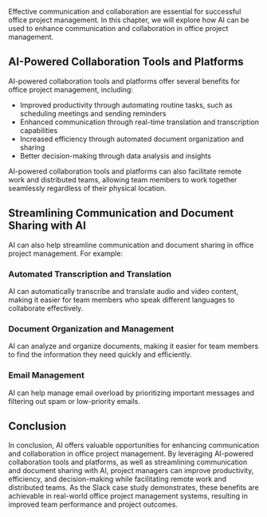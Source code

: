 
Effective communication and collaboration are essential for successful office project management. In this chapter, we will explore how AI can be used to enhance communication and collaboration in office project management.

AI-Powered Collaboration Tools and Platforms
--------------------------------------------

AI-powered collaboration tools and platforms offer several benefits for office project management, including:

* Improved productivity through automating routine tasks, such as scheduling meetings and sending reminders
* Enhanced communication through real-time translation and transcription capabilities
* Increased efficiency through automated document organization and sharing
* Better decision-making through data analysis and insights

AI-powered collaboration tools and platforms can also facilitate remote work and distributed teams, allowing team members to work together seamlessly regardless of their physical location.

Streamlining Communication and Document Sharing with AI
-------------------------------------------------------

AI can also help streamline communication and document sharing in office project management. For example:

### Automated Transcription and Translation

AI can automatically transcribe and translate audio and video content, making it easier for team members who speak different languages to collaborate effectively.

### Document Organization and Management

AI can analyze and organize documents, making it easier for team members to find the information they need quickly and efficiently.

### Email Management

AI can help manage email overload by prioritizing important messages and filtering out spam or low-priority emails.

Conclusion
----------

In conclusion, AI offers valuable opportunities for enhancing communication and collaboration in office project management. By leveraging AI-powered collaboration tools and platforms, as well as streamlining communication and document sharing with AI, project managers can improve productivity, efficiency, and decision-making while facilitating remote work and distributed teams. As the Slack case study demonstrates, these benefits are achievable in real-world office project management systems, resulting in improved team performance and project outcomes.
